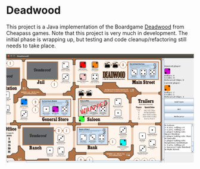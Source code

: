 # Deadwood

This project is a Java implementation of the Boardgame [Deadwood](http://cheapass.com/free-games/deadwood/) from Cheapass games. Note that this project is very much in development. The initial phase is wrapping up, but testing and code cleanup/refactoring still needs to take place.

![in action](images/DeadwoodInAction.png "screen shot of usage")
